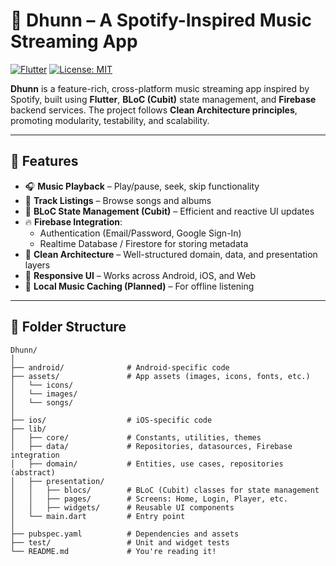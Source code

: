 # 🎵 Dhunn – A Spotify-Inspired Music Streaming App

[![Flutter](https://img.shields.io/badge/Built%20with-Flutter-blue.svg)](https://flutter.dev)
[![License: MIT](https://img.shields.io/badge/License-MIT-yellow.svg)](LICENSE)

**Dhunn** is a feature-rich, cross-platform music streaming app inspired by Spotify, built using **Flutter**, **BLoC (Cubit)** state management, and **Firebase** backend services. The project follows **Clean Architecture principles**, promoting modularity, testability, and scalability.

---

## 📌 Features

- 🎧 **Music Playback** – Play/pause, seek, skip functionality
- 🎵 **Track Listings** – Browse songs and albums
- 🧠 **BLoC State Management (Cubit)** – Efficient and reactive UI updates
- 🔥 **Firebase Integration**:
  - Authentication (Email/Password, Google Sign-In)
  - Realtime Database / Firestore for storing metadata
- 🧼 **Clean Architecture** – Well-structured domain, data, and presentation layers
- 📱 **Responsive UI** – Works across Android, iOS, and Web
- 💚 **Local Music Caching (Planned)** – For offline listening

---

## 📂 Folder Structure

```plaintext
Dhunn/
│
├── android/              # Android-specific code
├── assets/               # App assets (images, icons, fonts, etc.)
│   └── icons/
│   └── images/
│   └── songs/
│
├── ios/                  # iOS-specific code
├── lib/
│   ├── core/             # Constants, utilities, themes
│   ├── data/             # Repositories, datasources, Firebase integration
│   ├── domain/           # Entities, use cases, repositories (abstract)
│   ├── presentation/
│   │   ├── blocs/        # BLoC (Cubit) classes for state management
│   │   ├── pages/        # Screens: Home, Login, Player, etc.
│   │   ├── widgets/      # Reusable UI components
│   └── main.dart         # Entry point
│
├── pubspec.yaml          # Dependencies and assets
├── test/                 # Unit and widget tests
└── README.md             # You're reading it!
